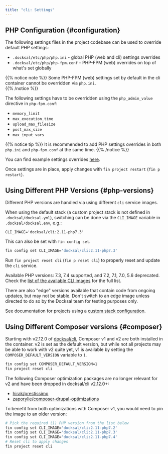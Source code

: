 ```yaml
---
title: "cli: Settings"
---
```


## PHP Configuration {#configuration}

The following settings files in the project codebase can be used to override default PHP settings:

- `.docksal/etc/php/php.ini` - global PHP (web and cli) settings overrides
- `.docksal/etc/php/php-fpm.conf` - PHP-FPM (web) overrides on top of what's set globally

{{% notice note %}}
Some PHP-FPM (web) settings set by default in the cli container cannot be overridden via `php.ini`.  
{{% /notice %}}

The following settings have to be overridden using the `php_admin_value` directive in `php-fpm.conf`:

 - `memory_limit`
 - `max_execution_time`
 - `upload_max_filesize`
 - `post_max_size`
 - `max_input_vars`

{{% notice tip %}}
It is recommended to add PHP settings overrides in both `php.ini` and `php-fpm.conf` at the same time.
{{% /notice %}}

You can find example settings overrides [here](https://github.com/docksal/docksal/tree/develop/examples/.docksal/etc/php).

Once settings are in place, apply changes with `fin project restart` (`fin p restart`).

## Using Different PHP Versions {#php-versions}

Different PHP versions are handled via using different `cli` service images.  

When using the default stack (a custom project stack is not defined in `.docksal/docksal.yml`), switching can be done 
via the `CLI_IMAGE` variable in `.docksal/docksal.env`, e.g.:

```
CLI_IMAGE='docksal/cli:2.11-php7.3'
```

This can also be set with `fin config set`.

```bash
fin config set CLI_IMAGE='docksal/cli:2.11-php7.3'
```

Run `fin project reset cli` (`fin p reset cli`) to properly reset and update the `cli` service.

Available PHP versions: 7.3, 7.4 supported, and 7.2, 7.1, 7.0, 5.6 deprecated. Check the [list of the available CLI images](/stack/images-versions#cli) for the full list. 

There are also "edge" versions available that contain code from ongoing updates, but may not be stable. Don't switch to an
edge image unless directed to do so by the Docksal team for testing purposes only.

See documentation for projects using a [custom stack configuration](/stack/custom-configuration/).

## Using Different Composer versions {#composer}

Starting with v2.12.0 of [docksal/cli](https://github.com/docksal/service-cli), Composer v1 and v2 are both installed 
in the container. v2 is set as the default version, but while not all projects may be able to work with v2 quite yet, 
v1 is available by setting the `COMPOSER_DEFAULT_VERSION` variable to `1`.

```bash
fin config set COMPOSER_DEFAULT_VERSION=1
fin project reset cli
```

The following Composer optimization packages are no longer relevant for v2 and have been dropped in docksal/cli v2.12.0+:

- [hirak/prestissimo](https://github.com/hirak/prestissimo)
- [zaporylie/composer-drupal-optimizations](https://github.com/zaporylie/composer-drupal-optimizations) 

To benefit from both optimizations with Composer v1, you would need to pin the image to an older version:

```bash
# Pick the required (1) PHP version from the list below
fin config set CLI_IMAGE='docksal/cli:2.11-php7.2'
fin config set CLI_IMAGE='docksal/cli:2.11-php7.3'
fin config set CLI_IMAGE='docksal/cli:2.11-php7.4'
# Reset cli to apply changes
fin project reset cli
```
